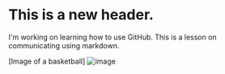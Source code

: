 # This is a new header.

I'm working on learning how to use GitHub. This is a lesson on communicating using markdown.

[Image of a basketball] ![image](https://github.com/user-attachments/assets/19d6ce4a-daf6-455b-abfd-6bf1601c3838)
